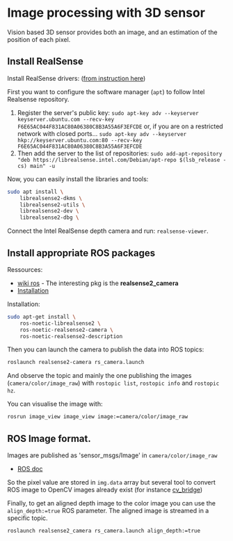 # Image processing with 3D sensor

Vision based 3D sensor provides both an image, and an estimation of the position of each pixel.


## Install RealSense

Install RealSense drivers: ([from instruction here](https://github.com/IntelRealSense/librealsense/blob/master/doc/distribution_linux.md))


First you want to configure the software manager (`apt`) to follow Intel Realsense repository.

1. Register the server's public key: `sudo apt-key adv --keyserver keyserver.ubuntu.com --recv-key F6E65AC044F831AC80A06380C8B3A55A6F3EFCDE` or, if you are on a restricted network with closed ports... `sudo apt-key adv --keyserver hkp://keyserver.ubuntu.com:80 --recv-key F6E65AC044F831AC80A06380C8B3A55A6F3EFCDE`
2. Then add the server to the list of repositories: `sudo add-apt-repository "deb https://librealsense.intel.com/Debian/apt-repo $(lsb_release -cs) main" -u`

Now, you can easily install the libraries and tools:

```bash
sudo apt install \
    librealsense2-dkms \
    librealsense2-utils \
    librealsense2-dev \
    librealsense2-dbg \
```

Connect the Intel RealSense depth camera and run: `realsense-viewer`.


## Install appropriate ROS packages

Ressources:

* [wiki ros](http://wiki.ros.org/RealSense) - The interesting pkg is the **realsense2_camera**
* [Installation](https://github.com/IntelRealSense/realsense-ros#installation-instructions)

Installation:

```bash
sudo apt-get install \
    ros-noetic-librealsense2 \
    ros-noetic-realsense2-camera \
    ros-noetic-realsense2-description
```

Then you can launch the camera to publish the data into ROS topics:

```bash
roslaunch realsense2-camera rs_camera.launch
```

And observe the topic and mainly the one publishing the images (`camera/color/image_raw`) with `rostopic list`,  `rostopic info` and  `rostopic hz`.

You can visualise the image with:

```bash
rosrun image_view image_view image:=camera/color/image_raw
```

## ROS Image format.

Images are published as 'sensor_msgs/Image' in `camera/color/image_raw`

* [ROS doc](https://docs.ros.org/en/noetic/api/sensor_msgs/html/msg/Image.html)

So the pixel value are stored in `img.data` array but several tool to convert ROS image to OpenCV images already exist (for instance [cv_bridge](http://wiki.ros.org/cv_bridge/Tutorials/ConvertingBetweenROSImagesAndOpenCVImagesPython))

Finally, to get an aligned depth image to the color image you can use the `align_depth:=true` ROS parameter. The aligned image is streamed in a specific topic.

```bash
roslaunch realsense2_camera rs_camera.launch align_depth:=true
```
